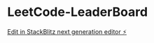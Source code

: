 # LeetCode-LeaderBoard

[Edit in StackBlitz next generation editor ⚡️](https://stackblitz.com/~/github.com/nasr7322/LeetCode-LeaderBoard)